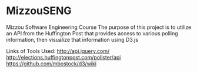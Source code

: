 # MizzouSENG
Mizzou Software Engineering Course
The purpose of this project is to utilize an API from the Huffington Post that provides access to various polling information,
then visualize that information using D3.js

Links of Tools Used:
http://api.jquery.com/
http://elections.huffingtonpost.com/pollster/api 
https://github.com/mbostock/d3/wiki

